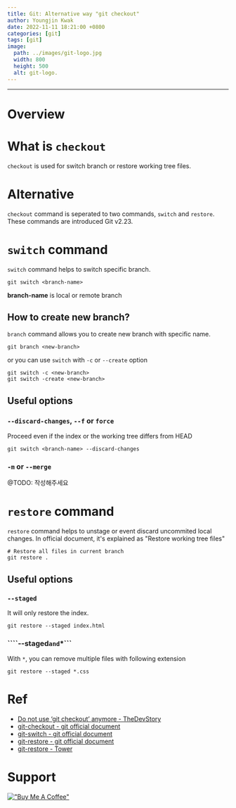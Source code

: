 ```yaml
---
title: Git: Alternative way "git checkout"
author: Youngjin Kwak
date: 2022-11-11 18:21:00 +0800
categories: [git]
tags: [git]
image:
  path: ../images/git-logo.jpg
  width: 800
  height: 500
  alt: git-logo.
---
```

---
# Overview

# What is ```checkout```
```checkout``` is used for switch branch or restore working tree files.

# Alternative
```checkout``` command is seperated to two commands, ```switch``` and ```restore```. These commands are introduced Git v2.23.
# ```switch``` command
```switch``` command helps to switch specific branch.
```shell
git switch <branch-name>
```
**branch-name** is local or remote branch

## How to create new branch?
```branch``` command allows you to create new branch with specific name.
```
git branch <new-branch>
```
or you can use ```switch``` with ```-c``` or ```--create``` option
```shell
git switch -c <new-branch>
git switch -create <new-branch>
```
## Useful options
### ```--discard-changes```, ```--f``` or ```force```
Proceed even if the index or the working tree differs from HEAD
```shell
git switch <branch-name> --discard-changes
```
### ```-m``` or ```--merge```
@TODO: 작성해주세요

# ```restore``` command
```restore``` command helps to unstage or event discard uncommited local changes.
In official document, it's explained as "Restore working tree files"
```shell
# Restore all files in current branch
git restore .
```
## Useful options
### ```--staged```
It will only restore the index.
```shell
git restore --staged index.html
```
### ````--staged``` and ```*```
With ```*```, you can remove multiple files with following extension
```shell
git restore --staged *.css
```


# Ref
- [Do not use ‘git checkout’ anymore - TheDevStory](https://medium.com/@materokatti/do-not-use-git-checkout-anymore-aa73c0a43c13)
- [git-checkout - git official document](https://git-scm.com/docs/git-checkout)
- [git-switch - git official document](https://git-scm.com/docs/git-switch)
- [git-restore - git official document](https://git-scm.com/docs/git-restore)
- [git-restore - Tower](https://www.git-tower.com/learn/git/commands/git-restore)

# Support
[!["Buy Me A Coffee"](https://www.buymeacoffee.com/assets/img/custom_images/orange_img.png)](https://www.buymeacoffee.com/youngjinkwak)
